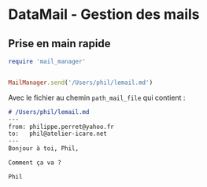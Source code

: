 # DataMail - Gestion des mails

## Prise en main rapide

~~~ruby
require 'mail_manager'


MailManager.send('/Users/phil/lemail.md')

~~~

Avec le fichier au chemin `path_mail_file` qui contient :

~~~markdown
# /Users/phil/lemail.md
---
from: philippe.perret@yahoo.fr
to:   phil@atelier-icare.net
---
Bonjour à toi, Phil,

Comment ça va ?

Phil

~~~
